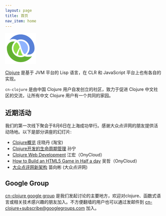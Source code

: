 ```yaml
---
layout: page
title: 首页
nav_item: home
---
```

<a href="http://cnlojure.org"><img src="clojure-icon.gif"
                                   id="clj-logo" /></a>

[Clojure](http://clojure.org) 是基于 JVM 平台的 Lisp 语言，在 CLR 和 JavaScript 平台上也有各自的实现。

`cn-clojure` 是由中国 Clojure 用户自发创立的社区，致力于促进 Clojure 中文社区的交流，让所有中文 Clojure 用户有一个共同的家园。

## 近期活动

我们的第一次线下聚会于8月6日在上海成功举行。感谢大众点评网的朋友提供活动场地。以下是部分讲座的幻灯片:

* [Clojure概览](http://www.slideshare.net/killme2008/clojure-8785955) 庄晓丹 (淘宝)
* [Clojure开发的生命周期管理](http://www.slideshare.net/sunng87/clojure-cnclojuremeetup) 孙宁
* [Clojure Web Development](http://www.slideshare.net/jiangxhong/clojure-web-development-8800348) 江宏（OnyCloud）
* [How to Build an HTML5 Game in Half a day](http://www.slideshare.net/jiangxhong/how-to-build-an-html5-game-in-half-a-day) 吴哲（OnyCloud）
* [大众点评网新架构](http://www.slideshare.net/killme2008/ss-8805669) 苗向彬 (大众点评网)

## Google Group
[cn-clojure google group](http://groups.google.com/group/cn-clojure)
是我们发起讨论的主要地方，欢迎对clojure、函数式语言或相关技术感兴趣的朋友加入。不方便翻墙的用户也可以通过发邮件到 [cn-clojure+subscribe@googlegroups.com](mailto:cn-clojure+subscribe@googlegroups.com) 加入。
